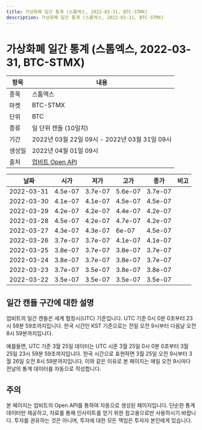 ```yaml
---
title: 가상화폐 일간 통계 (스톰엑스, 2022-03-31, BTC-STMX)
description: 가상화폐 일간 통계 (스톰엑스, 2022-03-31, BTC-STMX)
---
```



가상화폐 일간 통계 (스톰엑스, 2022-03-31, BTC-STMX)
===

|항목|내용|
|--|--|
|종목|스톰엑스|
|마켓|BTC-STMX|
|단위|BTC|
|종류|일 단위 캔들 (10일치)|
|기간|2022년 03월 22일 09시 - 2022년 03월 31일 09시|
|생성일|2022년 04월 01일 09시|
|출처|[업비트 Open API](https://docs.upbit.com)|


|날짜|시가|저가|고가|종가|비고|
|--|--|--|--|--|--|
|2022-03-31|4.5e-07|3.7e-07|5.6e-07|3.7e-07|    |
|2022-03-30|4.1e-07|4.1e-07|4.5e-07|4.5e-07|    |
|2022-03-29|4.2e-07|4.2e-07|4.4e-07|4.2e-07|    |
|2022-03-28|4.5e-07|4.2e-07|4.7e-07|4.2e-07|    |
|2022-03-27|4.3e-07|4.3e-07|6e-07|4.5e-07|    |
|2022-03-26|3.7e-07|3.7e-07|4.1e-07|4.1e-07|    |
|2022-03-25|3.8e-07|3.7e-07|3.8e-07|3.7e-07|    |
|2022-03-24|3.8e-07|3.7e-07|3.8e-07|3.7e-07|    |
|2022-03-23|3.7e-07|3.5e-07|3.8e-07|3.8e-07|    |
|2022-03-22|3.5e-07|3.5e-07|3.5e-07|3.5e-07|    |


일간 캔들 구간에 대한 설명
---


업비트의 일간 캔들은 세계 협정시(UTC) 기준입니다. 
UTC 기준 0시 0분 0초부터 23시 59분 59초까지입니다. 
한국 시간인 KST 기준으로는 전일 오전 9시부터 다음날 오전 8시 59분까지입니다. 


예를들면, UTC 기준 3월 25일 데이터는 UTC 시준 3월 25일 0시 0분 0초부터 3월 25일 23시 59분 59초까지입니다. 
한국 시간으로 표현하면 3월 25일 오전 9시부터 3월 26일 오전 8시 59분까지입니다. 
이와 같은 이유로 본 페이지는 매일 오전 9시마다 전날의 통계 데이터를 자동으로 작성합니다. 


주의
---


본 페이지는 업비트의 Open API를 통하여 자동으로 생성된 페이지입니다. 
단순한 통계 데이터만 제공하고, 자료를 통해 인사이트를 얻기 위한 참고용으로만 사용하시기 바랍니다. 
투자를 권유하는 것은 아니며, 투자에 대한 모든 책임은 투자자 본인에게 있습니다. 
